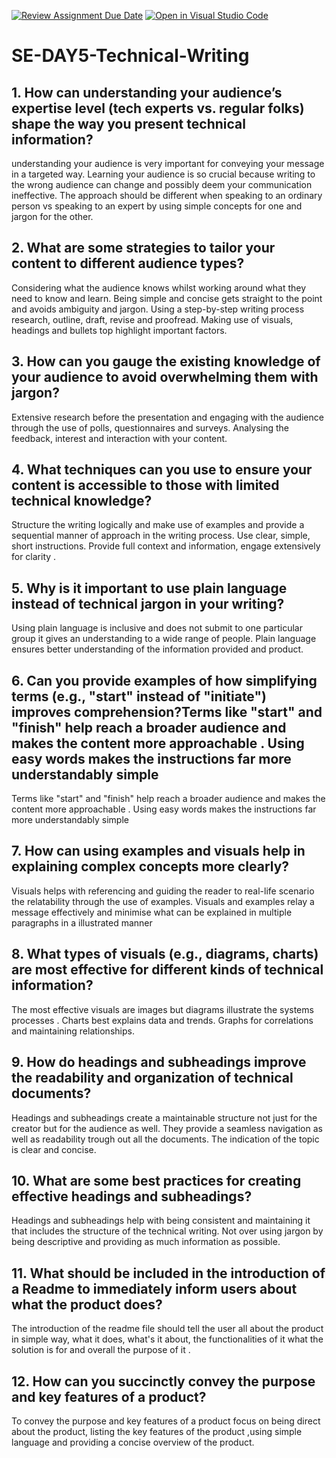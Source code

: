 [![Review Assignment Due Date](https://classroom.github.com/assets/deadline-readme-button-22041afd0340ce965d47ae6ef1cefeee28c7c493a6346c4f15d667ab976d596c.svg)](https://classroom.github.com/a/zsAR-pyY)
[![Open in Visual Studio Code](https://classroom.github.com/assets/open-in-vscode-2e0aaae1b6195c2367325f4f02e2d04e9abb55f0b24a779b69b11b9e10269abc.svg)](https://classroom.github.com/online_ide?assignment_repo_id=18680362&assignment_repo_type=AssignmentRepo)
# SE-DAY5-Technical-Writing
## 1. How can understanding your audience’s expertise level (tech experts vs. regular folks) shape the way you present technical information?
understanding your audience is very important for conveying your message in a targeted way. Learning your audience is so crucial because writing to the wrong audience can change and possibly deem your communication ineffective. The approach should be different when speaking to an ordinary person vs speaking to an expert by using simple concepts for one and jargon for the other.

## 2. What are some strategies to tailor your content to different audience types?
Considering what the audience knows whilst  working around what they need to know and learn. 
Being simple and concise gets straight to the point and avoids ambiguity and jargon.
Using a step-by-step writing process research, outline, draft, revise and proofread. Making use of visuals, headings and bullets top highlight important factors.


## 3. How can you gauge the existing knowledge of your audience to avoid overwhelming them with jargon?
Extensive research before the presentation and engaging with the audience through the use of polls, questionnaires and surveys. Analysing the feedback, interest and interaction with your content. 


## 4. What techniques can you use to ensure your content is accessible to those with limited technical knowledge?
Structure the writing logically and make use of examples and provide a sequential manner of approach in the writing process. Use clear, simple, short instructions. Provide full context and information, engage extensively for clarity . 


## 5. Why is it important to use plain language instead of technical jargon in your writing?
Using plain language is inclusive and does not submit to one particular group it gives an understanding to a wide range of people. Plain language ensures better understanding of the information provided and product.

## 6. Can you provide examples of how simplifying terms (e.g., "start" instead of "initiate") improves comprehension?Terms like "start" and "finish" help reach a broader audience and makes the content more approachable . Using easy words makes the instructions far more understandably simple 
Terms like "start" and "finish" help reach a broader audience and makes the content more approachable . Using easy words makes the instructions far more understandably simple 


## 7. How can using examples and visuals help in explaining complex concepts more clearly?
Visuals helps with referencing and guiding the reader to real-life scenario the relatability through the use of examples. Visuals and examples relay a message effectively and minimise what can be explained in multiple paragraphs in a illustrated manner


## 8. What types of visuals (e.g., diagrams, charts) are most effective for different kinds of technical information?
The most effective visuals are images but diagrams illustrate the systems processes . Charts best explains data and trends. Graphs for correlations and maintaining relationships. 


## 9. How do headings and subheadings improve the readability and organization of technical documents?
Headings and subheadings create a maintainable structure not just for the creator but for the audience as well. They provide a seamless navigation as well as readability trough out all the documents. The indication of the topic is clear and concise.


## 10. What are some best practices for creating effective headings and subheadings?
Headings and subheadings help with being consistent and maintaining it that includes the structure of the technical writing.  Not over using jargon by being descriptive and providing as much information as possible.


## 11. What should be included in the introduction of a Readme to immediately inform users about what the product does?
The introduction of the readme file should tell the user all about the product in  simple way, what it does, what's it about, the functionalities of it what the solution is for and overall the purpose of it . 

## 12. How can you succinctly convey the purpose and key features of a product?
To convey the purpose and key features of a product focus on being direct about the product, listing the key features of the product ,using simple language and providing a concise overview of the product. 

